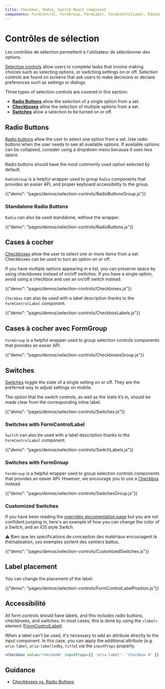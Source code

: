 ```yaml
---
title: Checkbox, Radio, Switch React component
components: FormControl, FormGroup, FormLabel, FormControlLabel, RadioGroup, Checkbox, Radio, Switch
---
```


# Contrôles de sélection

<p class="description">Les contrôles de sélection permettent à l'utilisateur de sélectionner des options.</p>

[Selection controls](https://material.io/design/components/selection-controls.html) allow users to complete tasks that involve making choices such as selecting options, or switching settings on or off. Selection controls are found on screens that ask users to make decisions or declare preferences such as settings or dialogs.

Three types of selection controls are covered in this section:

- **[Radio Buttons](#radio-buttons)** allow the selection of a single option from a set.
- **[Checkboxes](#checkboxes)** allow the selection of multiple options from a set.
- **[Switches](#switches)** allow a selection to be turned on or off.

## Radio Buttons

[Radio buttons](https://material.io/design/components/selection-controls.html#radio-buttons) allow the user to select one option from a set. Use radio buttons when the user needs to see all available options. If available options can be collapsed, consider using a dropdown menu because it uses less space.

Radio buttons should have the most commonly used option selected by default.

`RadioGroup` is a helpful wrapper used to group `Radio` components that provides an easier API, and proper keyboard accessibility to the group.

{{"demo": "pages/demos/selection-controls/RadioButtonsGroup.js"}}

### Standalone Radio Buttons

`Radio` can also be used standalone, without the wrapper.

{{"demo": "pages/demos/selection-controls/RadioButtons.js"}}

## Cases à cocher

[Checkboxes](https://material.io/design/components/selection-controls.html#checkboxes) allow the user to select one or more items from a set. Checkboxes can be used to turn an option on or off.

If you have multiple options appearing in a list, you can preserve space by using checkboxes instead of on/off switches. If you have a single option, avoid using a checkbox and use an on/off switch instead.

{{"demo": "pages/demos/selection-controls/Checkboxes.js"}}

`Checkbox` can also be used with a label description thanks to the `FormControlLabel` component.

{{"demo": "pages/demos/selection-controls/CheckboxLabels.js"}}

## Cases à cocher avec FormGroup

`FormGroup` is a helpful wrapper used to group selection controls components that provides an easier API.

{{"demo": "pages/demos/selection-controls/CheckboxesGroup.js"}}

## Switches

[Switches](https://material.io/design/components/selection-controls.html#switches) toggle the state of a single setting on or off. They are the preferred way to adjust settings on mobile.

The option that the switch controls, as well as the state it’s in, should be made clear from the corresponding inline label.

{{"demo": "pages/demos/selection-controls/Switches.js"}}

### Switches with FormControlLabel

`Switch` can also be used with a label description thanks to the `FormControlLabel` component.

{{"demo": "pages/demos/selection-controls/SwitchLabels.js"}}

### Switches with FormGroup

`FormGroup` is a helpful wrapper used to group selection controls components that provides an easier API. However, we encourage you to use a [Checkbox](#checkboxes) instead.

{{"demo": "pages/demos/selection-controls/SwitchesGroup.js"}}

### Customized Switches

If you have been reading the [overrides documentation page](/customization/overrides/) but you are not confident jumping in, here's an example of how you can change the color of a Switch, and an iOS style Switch.

⚠️ Bien que les spécifications de conception des matériaux encouragent la thématisation, ces exemples sortent des sentiers battus.

{{"demo": "pages/demos/selection-controls/CustomizedSwitches.js"}}

## Label placement

You can change the placement of the label:

{{"demo": "pages/demos/selection-controls/FormControlLabelPosition.js"}}

## Accessibilité

All form controls should have labels, and this includes radio buttons, checkboxes, and switches. In most cases, this is done by using the `<label>` element ([FormControlLabel](/api/form-control-label/)).

When a label can't be used, it's necessary to add an attribute directly to the input component. In this case, you can apply the additional attribute (e.g. `aria-label`, `aria-labelledby`, `title`) via the `inputProps` property.

```jsx
<Checkbox value="checkedA" inputProps={{ 'aria-label': 'Checkbox A' }} />
```

## Guidance

- [Checkboxes vs. Radio Buttons](https://www.nngroup.com/articles/checkboxes-vs-radio-buttons/)
